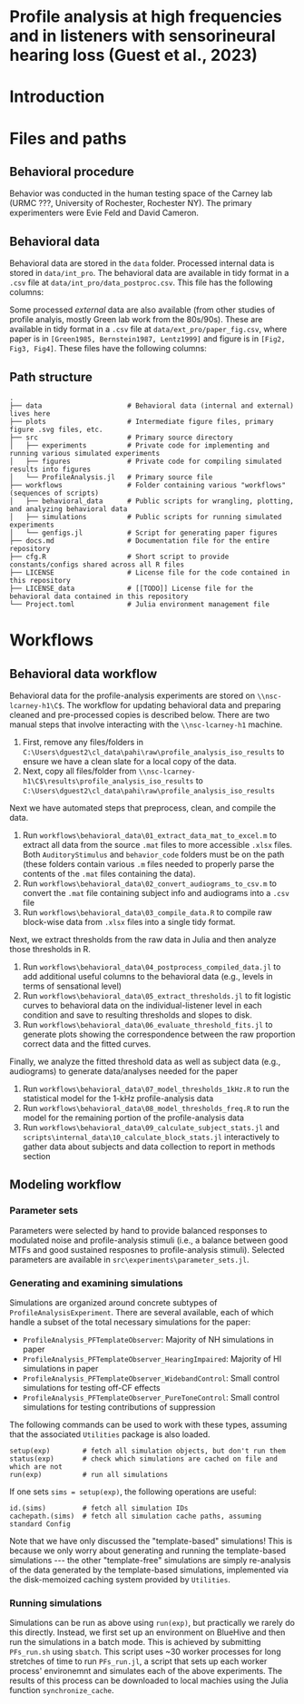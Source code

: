 # Profile analysis at high frequencies and in listeners with sensorineural hearing loss (Guest et al., 2023)

# Introduction

# Files and paths
## Behavioral procedure
Behavior was conducted in the human testing space of the Carney lab (URMC ???, University of Rochester, Rochester NY).
The primary experimenters were Evie Feld and David Cameron.


## Behavioral data
Behavioral data are stored in the `data` folder.
Processed internal data is stored in `data/int_pro`.
The behavioral data are available in tidy format in a `.csv` file at `data/int_pro/data_postproc.csv`.
This file has the following columns:

Some processed *external* data are also available (from other studies of profile analyis, mostly Green lab work from the 80s/90s).
These are available in tidy format in a `.csv` file at `data/ext_pro/paper_fig.csv`, where paper is in `[Green1985, Bernstein1987, Lentz1999]` and figure is in `[Fig2, Fig3, Fig4]`. 
These files have the following columns:

## Path structure
```
.  
├── data                     # Behavioral data (internal and external) lives here
├── plots                    # Intermediate figure files, primary figure .svg files, etc.
├── src                      # Primary source directory
│   ├── experiments          # Private code for implementing and running various simulated experiments
│   ├── figures              # Private code for compiling simulated results into figures
│   └── ProfileAnalysis.jl   # Primary source file
├── workflows                # Folder containing various "workflows" (sequences of scripts)
│   ├── behavioral_data      # Public scripts for wrangling, plotting, and analyzing behavioral data
│   ├── simulations          # Public scripts for running simulated experiments
│   └── genfigs.jl           # Script for generating paper figures
├── docs.md                  # Documentation file for the entire repository
├── cfg.R                    # Short script to provide constants/configs shared across all R files
├── LICENSE                  # License file for the code contained in this repository
├── LICENSE_data             # [[TODO]] License file for the behavioral data contained in this repository
└── Project.toml             # Julia environment management file
```

# Workflows

## Behavioral data workflow
Behavioral data for the profile-analysis experiments are stored on `\\nsc-lcarney-h1\C$`.
The workflow for updating behavioral data and preparing cleaned and pre-processed copies is described below.
There are two manual steps that involve interacting with the `\\nsc-lcarney-h1` machine.

1. First, remove any files/folders in `C:\Users\dguest2\cl_data\pahi\raw\profile_analysis_iso_results` to ensure we have a clean slate for a local copy of the data.
2. Next, copy all files/folder from `\\nsc-lcarney-h1\C$\results\profile_analysis_iso_results` to `C:\Users\dguest2\cl_data\pahi\raw\profile_analysis_iso_results`

Next we have automated steps that preprocess, clean, and compile the data.
1. Run `workflows\behavioral_data\01_extract_data_mat_to_excel.m` to extract all data from the source `.mat` files to more accessible `.xlsx` files. Both `AuditoryStimulus` and `behavior_code` folders must be on the path (these folders contain various `.m` files needed to properly parse the contents of the `.mat` files containing the data).
2. Run `workflows\behavioral_data\02_convert_audiograms_to_csv.m` to convert the `.mat` file containing subject info and audiograms into a `.csv` file
3. Run `workflows\behavioral_data\03_compile_data.R` to compile raw block-wise data from `.xlsx` files into a single tidy format.

Next, we extract thresholds from the raw data in Julia and then analyze those thresholds in R.
1. Run `workflows\behavioral_data\04_postprocess_compiled_data.jl` to add additional useful columns to the behavioral data (e.g., levels in terms of sensational level)
2. Run `workflows\behavioral_data\05_extract_thresholds.jl` to fit logistic curves to behavioral data on the individual-listener level in each condition and save to resulting thresholds and slopes to disk.
3. Run `workflows\behavioral_data\06_evaluate_threshold_fits.jl` to generate plots showing the correspondence between the raw proportion correct data and the fitted curves.

Finally, we analyze the fitted threshold data as well as subject data (e.g., audiograms) to generate data/analyses needed for the paper
1. Run `workflows\behavioral_data\07_model_thresholds_1kHz.R` to run the statistical model for the 1-kHz profile-analysis data
2. Run `workflows\behavioral_data\08_model_thresholds_freq.R` to run the model for the remaining portion of the profile-analysis data
3. Run `workflows\behavioral_data\09_calculate_subject_stats.jl` and `scripts\internal_data\10_calculate_block_stats.jl` interactively to gather data about subjects and data collection to report in methods section

## Modeling workflow
### Parameter sets
Parameters were selected by hand to provide balanced responses to modulated noise and profile-analysis stimuli (i.e., a balance between good MTFs and good sustained resposnes to profile-analysis stimuli).
Selected parameters are available in `src\experiments\parameter_sets.jl`.

### Generating and examining simulations
Simulations are organized around concrete subtypes of `ProfileAnalysisExperiment`.
There are several available, each of which handle a subset of the total necessary simulations for the paper:
- `ProfileAnalysis_PFTemplateObserver`: Majority of NH simulations in paper
- `ProfileAnalysis_PFTemplateObserver_HearingImpaired`: Majority of HI simulations in paper
- `ProfileAnalysis_PFTemplateObserver_WidebandControl`: Small control simulations for testing off-CF effects
- `ProfileAnalysis_PFTemplateObserver_PureToneControl`: Small control simulations for testing contributions of suppression

The following commands can be used to work with these types, assuming that the associated `Utilities` package is also loaded.
```
setup(exp)        # fetch all simulation objects, but don't run them 
status(exp)       # check which simulations are cached on file and which are not
run(exp)          # run all simulations
```

If one sets `sims = setup(exp)`, the following operations are useful:
```
id.(sims)         # fetch all simulation IDs
cachepath.(sims)  # fetch all simulation cache paths, assuming standard Config
```

Note that we have only discussed the "template-based" simulations! This is because we only
worry about generating and running the template-based simulations --- the other
"template-free" simulations are simply re-analysis of the data generated by the
template-based simulations, implemented via the disk-memoized caching system provided by
`Utilities`. 

### Running simulations
Simulations can be run as above using `run(exp)`, but practically we rarely do this directly.
Instead, we first set up an environment on BlueHive and then run the simulations in a batch mode.
This is achieved by submitting `PFs_run.sh` using `sbatch`. 
This script uses ~30 worker processes for long stretches of time to run `PFs_run.jl`, a script that sets up each worker process' environemnt and simulates each of the above experiments.
The results of this process can be downloaded to local machies using the Julia function `synchronize_cache`.